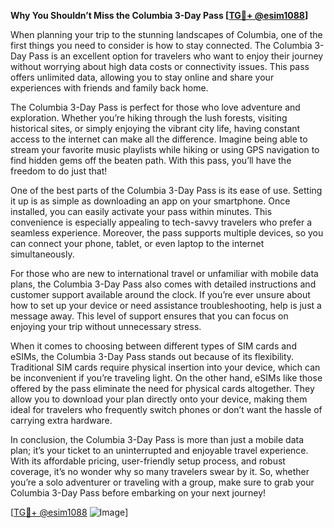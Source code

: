 **Why You Shouldn’t Miss the Columbia 3-Day Pass [[TG💪+ @esim1088](https://t.me/s/esim1088)]**

When planning your trip to the stunning landscapes of Columbia, one of the first things you need to consider is how to stay connected. The Columbia 3-Day Pass is an excellent option for travelers who want to enjoy their journey without worrying about high data costs or connectivity issues. This pass offers unlimited data, allowing you to stay online and share your experiences with friends and family back home.

The Columbia 3-Day Pass is perfect for those who love adventure and exploration. Whether you’re hiking through the lush forests, visiting historical sites, or simply enjoying the vibrant city life, having constant access to the internet can make all the difference. Imagine being able to stream your favorite music playlists while hiking or using GPS navigation to find hidden gems off the beaten path. With this pass, you’ll have the freedom to do just that!

One of the best parts of the Columbia 3-Day Pass is its ease of use. Setting it up is as simple as downloading an app on your smartphone. Once installed, you can easily activate your pass within minutes. This convenience is especially appealing to tech-savvy travelers who prefer a seamless experience. Moreover, the pass supports multiple devices, so you can connect your phone, tablet, or even laptop to the internet simultaneously.

For those who are new to international travel or unfamiliar with mobile data plans, the Columbia 3-Day Pass also comes with detailed instructions and customer support available around the clock. If you’re ever unsure about how to set up your device or need assistance troubleshooting, help is just a message away. This level of support ensures that you can focus on enjoying your trip without unnecessary stress.

When it comes to choosing between different types of SIM cards and eSIMs, the Columbia 3-Day Pass stands out because of its flexibility. Traditional SIM cards require physical insertion into your device, which can be inconvenient if you’re traveling light. On the other hand, eSIMs like those offered by the pass eliminate the need for physical cards altogether. They allow you to download your plan directly onto your device, making them ideal for travelers who frequently switch phones or don’t want the hassle of carrying extra hardware.

In conclusion, the Columbia 3-Day Pass is more than just a mobile data plan; it’s your ticket to an uninterrupted and enjoyable travel experience. With its affordable pricing, user-friendly setup process, and robust coverage, it’s no wonder why so many travelers swear by it. So, whether you’re a solo adventurer or traveling with a group, make sure to grab your Columbia 3-Day Pass before embarking on your next journey! 

[[TG💪+ @esim1088](https://t.me/s/esim1088) ![Image](https://i.postimg.cc/Y0z9fWf4/image.png)]